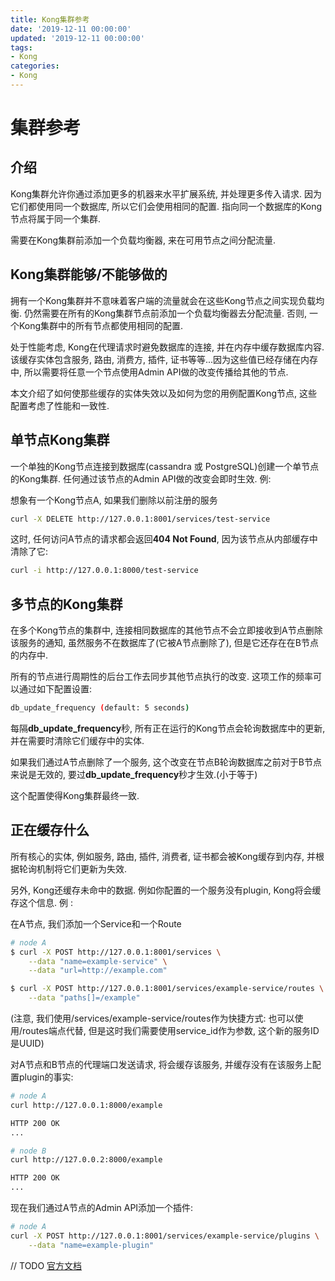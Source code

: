 ```yaml
---
title: Kong集群参考
date: '2019-12-11 00:00:00'
updated: '2019-12-11 00:00:00'
tags:
- Kong
categories:
- Kong
---
```

# 集群参考

## 介绍

Kong集群允许你通过添加更多的机器来水平扩展系统, 并处理更多传入请求. 因为它们都使用同一个数据库, 所以它们会使用相同的配置. 指向同一个数据库的Kong节点将属于同一个集群.

需要在Kong集群前添加一个负载均衡器, 来在可用节点之间分配流量.

## Kong集群能够/不能够做的
拥有一个Kong集群并不意味着客户端的流量就会在这些Kong节点之间实现负载均衡. 仍然需要在所有的Kong集群节点前添加一个负载均衡器去分配流量. 否则, 一个Kong集群中的所有节点都使用相同的配置.

处于性能考虑, Kong在代理请求时避免数据库的连接, 并在内存中缓存数据库内容. 该缓存实体包含服务, 路由, 消费方, 插件, 证书等等...因为这些值已经存储在内存中, 所以需要将任意一个节点使用Admin API做的改变传播给其他的节点.

本文介绍了如何使那些缓存的实体失效以及如何为您的用例配置Kong节点, 这些配置考虑了性能和一致性.

## 单节点Kong集群

一个单独的Kong节点连接到数据库(cassandra 或 PostgreSQL)创建一个单节点的Kong集群. 任何通过该节点的Admin API做的改变会即时生效. 例: 

想象有一个Kong节点A, 如果我们删除以前注册的服务
```bash
curl -X DELETE http://127.0.0.1:8001/services/test-service
```
这时, 任何访问A节点的请求都会返回**404 Not Found**, 因为该节点从内部缓存中清除了它:
```bash
curl -i http://127.0.0.1:8000/test-service
```

## 多节点的Kong集群

在多个Kong节点的集群中, 连接相同数据库的其他节点不会立即接收到A节点删除该服务的通知, 虽然服务不在数据库了(它被A节点删除了), 但是它还存在在B节点的内存中.

所有的节点进行周期性的后台工作去同步其他节点执行的改变. 这项工作的频率可以通过如下配置设置: 

```bash
db_update_frequency (default: 5 seconds)
```

每隔**db_update_frequency**秒, 所有正在运行的Kong节点会轮询数据库中的更新, 并在需要时清除它们缓存中的实体.

如果我们通过A节点删除了一个服务, 这个改变在节点B轮询数据库之前对于B节点来说是无效的, 要过**db_update_frequency**秒才生效.(小于等于)

这个配置使得Kong集群最终一致.

## 正在缓存什么

所有核心的实体, 例如服务, 路由, 插件, 消费者, 证书都会被Kong缓存到内存, 并根据轮询机制将它们更新为失效. 

另外, Kong还缓存未命中的数据. 例如你配置的一个服务没有plugin, Kong将会缓存这个信息. 例 : 

在A节点, 我们添加一个Service和一个Route
```bash
# node A
$ curl -X POST http://127.0.0.1:8001/services \
    --data "name=example-service" \
    --data "url=http://example.com"

$ curl -X POST http://127.0.0.1:8001/services/example-service/routes \
    --data "paths[]=/example"
```

(注意, 我们使用/services/example-service/routes作为快捷方式: 也可以使用/routes端点代替, 但是这时我们需要使用service_id作为参数, 这个新的服务ID是UUID)

对A节点和B节点的代理端口发送请求, 将会缓存该服务, 并缓存没有在该服务上配置plugin的事实: 
```bash
# node A
curl http://127.0.0.1:8000/example

HTTP 200 OK
...
```

```bash
# node B
curl http://127.0.0.2:8000/example

HTTP 200 OK
...
```

现在我们通过A节点的Admin API添加一个插件:
```bash
# node A
curl -X POST http://127.0.0.1:8001/services/example-service/plugins \
    --data "name=example-plugin"
```
// TODO [官方文档](https://docs.konghq.com/1.4.x/clustering/#what-is-being-cached)

